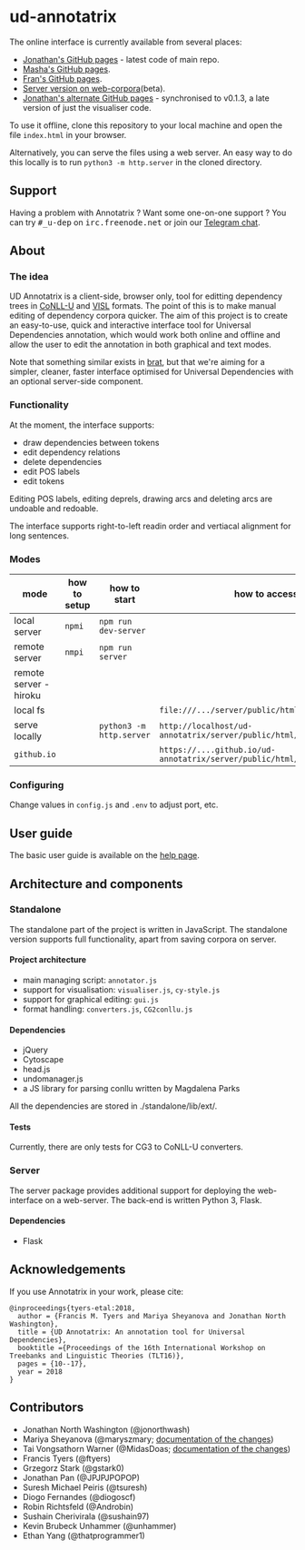 # ud-annotatrix

The online interface is currently available from several places:

* [Jonathan's GitHub pages](https://jonorthwash.github.io/ud-annotatrix/) - latest code of main repo.
* [Masha's GitHub pages](https://maryszmary.github.io/ud-annotatrix/standalone/annotator.html).
* [Fran's GitHub pages](https://ftyers.github.io/ud-annotatrix/).
* [Server version on web-corpora](http://web-corpora.net/wsgi3/annotatrix/)(beta).
* [Jonathan's alternate GitHub pages](https://jonorthwash.github.io/visualiser.html) - synchronised to v0.1.3, a late version of just the visualiser code.

To use it offline, clone this repository to your local machine and open the file `index.html` in your browser.

Alternatively, you can serve the files using a web server.  An easy way to do this locally is to run `python3 -m http.server` in the cloned directory.

## Support

Having a problem with Annotatrix ? Want some one-on-one support ? You can try <tt>#_u-dep</tt> on <tt>irc.freenode.net</tt> or
join our [Telegram chat](https://t.me/joinchat/EWWgMhGXARzxvgO5AzI0ew).

## About

### The idea

UD Annotatrix is a client-side, browser only, tool for editting dependency trees in [CoNLL-U](http://universaldependencies.org/format.html) and [VISL](http://beta.visl.sdu.dk/cg3/single/#streamformats) formats.  The point of this is to make manual editing of dependency corpora quicker. The aim of this project is to create an easy-to-use, quick and interactive interface tool for Universal Dependencies annotation, which would work both online and offline and allow the user to edit the annotation in both graphical and text modes.

Note that something similar exists in [brat](http://brat.nlplab.org), but that we're aiming for a simpler, cleaner, faster interface optimised for Universal Dependencies with an optional server-side component.

### Functionality

At the moment, the interface supports:
* draw dependencies between tokens
* edit dependency relations
* delete dependencies
* edit POS labels
* edit tokens

Editing POS labels, editing deprels, drawing arcs and deleting arcs are undoable and redoable.

The interface supports right-to-left readin order and vertiacal alignment for long sentences.

### Modes

|     mode     | how to setup |    how to start      | how to access |  features   | limitations |
|--------------|--------------|----------------------|---------------|-------------|-------------|
| local server | `npmi`       | `npm run dev-server` |               | collaborative editing |             |
| remote server| `nmpi`       | `npm run server`     |               | collaborative editing |             |
| remote server - hiroku |    |                      |               |              |             |
| local fs     |              |                      | `file:///.../server/public/html/annotatrix.html` |  |  |
| serve locally|              | `python3 -m http.server` | `http://localhost/ud-annotatrix/server/public/html/annotatrix.html` |  |  |
| `github.io`  |              |                      | `https://....github.io/ud-annotatrix/server/public/html/annotatrix.html` |  |  |

### Configuring

Change values in `config.js` and `.env` to adjust port, etc.

## User guide

The basic user guide is available on the [help page](https://maryszmary.github.io/ud-annotatrix/standalone/help.html).

## Architecture and components


### Standalone

The standalone part of the project is written in JavaScript. The standalone version supports full functionality, apart from saving corpora on server.

#### Project architecture

* main managing script: `annotator.js`
* support for visualisation: `visualiser.js`, `cy-style.js`
* support for graphical editing: `gui.js`
* format handling: `converters.js`, `CG2conllu.js`

#### Dependencies

* jQuery
* Cytoscape
* head.js
* undomanager.js
* a JS library for parsing conllu written by Magdalena Parks

All the dependencies are stored in ./standalone/lib/ext/.

#### Tests

Currently, there are only tests for CG3 to CoNLL-U converters.

### Server

The server package provides additional support for deploying the web-interface on a web-server. The back-end is written Python 3, Flask.

#### Dependencies

* Flask

## Acknowledgements

If you use Annotatrix in your work, please cite:

```
@inproceedings{tyers-etal:2018,
  author = {Francis M. Tyers and Mariya Sheyanova and Jonathan North Washington},
  title = {UD Annotatrix: An annotation tool for Universal Dependencies},
  booktitle ={Proceedings of the 16th International Workshop on Treebanks and Linguistic Theories (TLT16)},
  pages = {10--17},
  year = 2018
}
```

## Contributors

* Jonathan North Washington (@jonorthwash)
* Mariya Sheyanova (@maryszmary; [documentation of the changes](http://wiki.apertium.org/wiki/UD_annotatrix/UD_annotatrix_at_GSoC_2017))
* Tai Vongsathorn Warner (@MidasDoas; [documentation of the changes](https://wikis.swarthmore.edu/ling073/User:Twarner2/Final_project))
* Francis Tyers (@ftyers)
* Grzegorz Stark (@gstark0)
* Jonathan Pan (@JPJPJPOPOP)
* Suresh Michael Peiris (@tsuresh)
* Diogo Fernandes (@diogoscf)
* Robin Richtsfeld (@Androbin)
* Sushain Cherivirala (@sushain97)
* Kevin Brubeck Unhammer (@unhammer)
* Ethan Yang (@thatprogrammer1)
